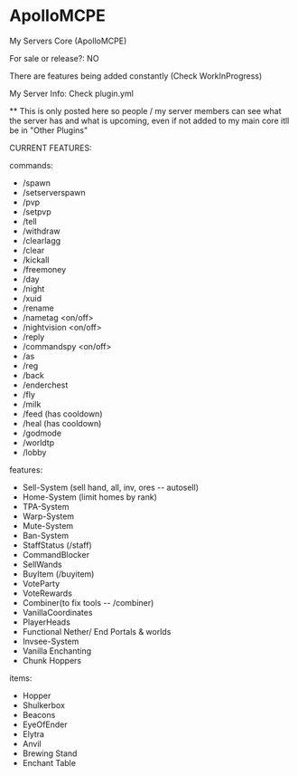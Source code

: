 # ApolloMCPE

My Servers Core (ApolloMCPE)

For sale or release?: NO

There are features being added constantly (Check WorkInProgress)

My Server Info: Check plugin.yml 

** This is only posted here so people / my server members can see what the server has and what is upcoming, even if not added to my main core itll be in "Other Plugins"

CURRENT FEATURES: 

commands: 
- /spawn 
- /setserverspawn
- /pvp
- /setpvp
- /tell
- /withdraw
- /clearlagg
- /clear
- /kickall
- /freemoney 
- /day
- /night
- /xuid
- /rename
- /nametag <on/off>
- /nightvision <on/off>
- /reply
- /commandspy <on/off> 
- /as
- /reg 
- /back
- /enderchest
- /fly
- /milk 
- /feed (has cooldown)
- /heal (has cooldown)
- /godmode
- /worldtp
- /lobby

features:

- Sell-System (sell hand, all, inv, ores -- autosell)
- Home-System (limit homes by rank)
- TPA-System
- Warp-System
- Mute-System
- Ban-System
- StaffStatus (/staff)
- CommandBlocker
- SellWands
- BuyItem (/buyitem)
- VoteParty
- VoteRewards
- Combiner(to fix tools -- /combiner)
- VanillaCoordinates
- PlayerHeads
- Functional Nether/ End Portals & worlds
- Invsee-System
- Vanilla Enchanting 
- Chunk Hoppers

items: 

- Hopper
- Shulkerbox
- Beacons
- EyeOfEnder
- Elytra
- Anvil 
- Brewing Stand
- Enchant Table
